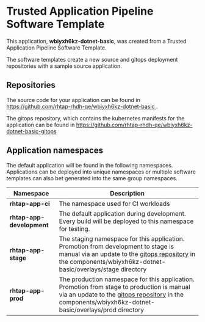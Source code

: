 # Trusted Application Pipeline Software Template

This application, **wbiyxh6kz-dotnet-basic**, was created from a Trusted Application Pipeline Software Template.

The software templates create a new source and gitops deployment repositories with a sample source application. 

## Repositories

The source code for your application can be found in [https://github.com/rhtap-rhdh-qe/wbiyxh6kz-dotnet-basic ](https://github.com/rhtap-rhdh-qe/wbiyxh6kz-dotnet-basic ).
 
The gitops repository, which contains the kubernetes manifests for the application can be found in 
[https://github.com/rhtap-rhdh-qe/wbiyxh6kz-dotnet-basic-gitops ](https://github.com/rhtap-rhdh-qe/wbiyxh6kz-dotnet-basic-gitops ) 

## Application namespaces 

The default application will be found in the following namespaces. Applications can be deployed into unique namespaces or multiple software templates can also bet generated into the same group namespaces.  

|  Namespace   |  Description   |  
| -------- | -------- |
| **rhtap-app-ci** | The namespace used for CI workloads |
| **rhtap-app-development** | The default application during development. Every build will be deployed to this namespace for testing. |
| **rhtap-app-stage** | The staging namespace for this application. Promotion from development to stage is manual via an update to the [gitops repository](https://github.com/rhtap-rhdh-qe/wbiyxh6kz-dotnet-basic-gitops ) in the components/wbiyxh6kz-dotnet-basic/overlays/stage directory |
| **rhtap-app-prod** | The production namespace for this application. Promotion from stage to production is manual via an update to the [gitops repository](https://github.com/rhtap-rhdh-qe/wbiyxh6kz-dotnet-basic-gitops ) in the components/wbiyxh6kz-dotnet-basic/overlays/prod directory |